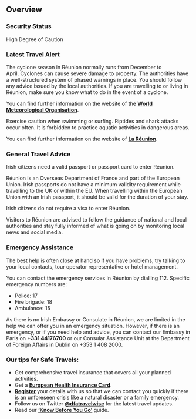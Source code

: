 ## Overview

### **Security Status**

High Degree of Caution

### **Latest Travel Alert**

The cyclone season in Réunion normally runs from December to April. Cyclones can cause severe damage to property. The authorities have a well-structured system of phased warnings in place. You should follow any advice issued by the local authorities. If you are travelling to or living in Réunion, make sure you know what to do in the event of a cyclone.

You can find further information on the website of the [**World Meteorological Organisation**](https://severeweather.wmo.int/).

Exercise caution when swimming or surfing. Riptides and shark attacks occur often. It is forbidden to practice aquatic activities in dangerous areas.

You can find further information on the website of [**La Réunion**](https://en.reunion.fr/organize/holiday-tips/travel-tips/the-sea-tips/).

### **General Travel Advice**

Irish citizens need a valid passport or passport card to enter Réunion.

Réunion is an Overseas Department of France and part of the European Union. Irish passports do not have a minimum validity requirement while travelling to the UK or within the EU. When travelling within the European Union with an Irish passport, it should be valid for the duration of your stay.

Irish citizens do not require a visa to enter Réunion.

Visitors to Réunion are advised to follow the guidance of national and local authorities and stay fully informed of what is going on by monitoring local news and social media.

### **Emergency Assistance**

The best help is often close at hand so if you have problems, try talking to your local contacts, tour operator representative or hotel management.

You can contact the emergency services in Réunion by dialling 112. Specific emergency numbers are:

* Police: 17
* Fire brigade: 18
* Ambulance: 15

As there is no Irish Embassy or Consulate in Réunion, we are limited in the help we can offer you in an emergency situation. However, if there is an emergency, or if you need help and advice, you can contact our Embassy in Paris on **+331 44176700** or our Consular Assistance Unit at the Department of Foreign Affairs in Dublin on +353 1 408 2000.

### **Our tips for Safe Travels:**

* Get comprehensive travel insurance that covers all your planned activities.
* Get a [**European Health Insurance Card**](http://www.hse.ie/eng/services/list/1/schemes/EHIC/).
* [**Register**](/en/dfa/overseas-travel/citizens-registration/) your details with us so that we can contact you quickly if there is an unforeseen crisis like a natural disaster or a family emergency.
* Follow us on Twitter [**@dfatravelwise**](https://www.twitter.com/DFATravelWise) for the latest travel updates.
* Read our [**‘Know Before You Go’**](/en/dfa/overseas-travel/know-before-you-go/) guide.